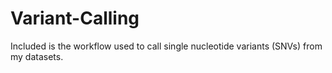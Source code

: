 # Variant-Calling

Included is the workflow used to call single nucleotide variants (SNVs) from my datasets.  
